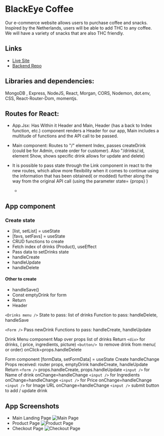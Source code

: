 # BlackEye Coffee

Our e-commerce website allows users to purchase coffee and snacks. Inspired by the Netherlands, users will be able to add THC to any coffee. We will have a variety of snacks that are also THC friendly.

## Links
- [Live Site](https://blackeye-coffee.netlify.app/)
- [Backend Repo](https://github.com/benburgos/blackeye-coffee-backend)

## Libraries and dependencies:

MongoDB , Express, NodeJS, React, Morgan, CORS, Nodemon, dot.env, CSS, React-Router-Dom, momentjs. 


## Routes for React:
- App.Jsx: Has Within it Header and Main, Header (has a back to Index function, etc.) component renders a Header for our app, Main includes a multitude of functions and the API call to be passed.
- Main component: Routes to "/" element Index, passes createDrink (could be for Admin, create order for customer). Also "/drinks/:id, element Show, shows specific drink allows for update and delete)
- It is possible to pass state through the Link component in react to the new routes, which allow more flexibility when it comes to continue using the information that has been obtained( or modded) further along the way from the original API call (using the parameter state= {props} )

    - 

## App component

### Create state

- [list, setList] = useState
- [favs, setFavs] = useState
- CRUD functions to create
- Fetch index of drinks (Product), useEffect
- Pass data to setDrinks state
- handleCreate
- handleUpdate
- handleDelete

#### Other to create
- handleSave()
- Const emptyDrink for form
- Return
- Header

`<Drinks menu />`
State to pass: list of drinks
Function to pass: handleDelete, handleSave

`<Form />`
Pass newDrink
Functions to pass: handleCreate, handleUpdate

Drink Menu component
Map over props list of drinks
Return
`<div>` for drinks, ( price, ingredients, picture)
`<button/> `to remove drink from menu( or order)
onClick=props.handleDelete

Form component
[formData, setFormData] = useState
Create handleChange
Props received: router props, emptyDrink handleCreate, handleUpdate
Return
`<form />`
props.handleCreate, props.handleUpdate
`<input />` for Name of drink
onChange=handleChange
`<input />` for Ingredients
onChange=handleChange
`<input />` for Price
onChange=handleChange
`<input />` for Image URL
onChange=handleChange
`<input />` submit button to add / update drink

## App Screenshots
- Main Landing Page
![Main Page](https://i.imgur.com/oA94Zko.png)
- Product Page
![Product Page](https://i.imgur.com/2pieJS5.png)
- Checkout Page
![Checkout Page](https://i.imgur.com/fAky56m.png)
